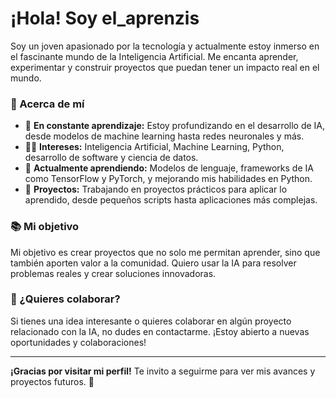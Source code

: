 # ¡Hola! Soy el_aprenzis 

Soy un joven apasionado por la tecnología y actualmente estoy inmerso en el fascinante mundo de la Inteligencia Artificial. Me encanta aprender, experimentar y construir proyectos que puedan tener un impacto real en el mundo.

### 🚀 Acerca de mí

- 🧠 **En constante aprendizaje:** Estoy profundizando en el desarrollo de IA, desde modelos de machine learning hasta redes neuronales y más.
- 👨‍💻 **Intereses:** Inteligencia Artificial, Machine Learning, Python, desarrollo de software y ciencia de datos.
- 🌱 **Actualmente aprendiendo:** Modelos de lenguaje, frameworks de IA como TensorFlow y PyTorch, y mejorando mis habilidades en Python.
- 🧩 **Proyectos:** Trabajando en proyectos prácticos para aplicar lo aprendido, desde pequeños scripts hasta aplicaciones más complejas.

### 📚 Mi objetivo

Mi objetivo es crear proyectos que no solo me permitan aprender, sino que también aporten valor a la comunidad. Quiero usar la IA para resolver problemas reales y crear soluciones innovadoras.

### 💬 ¿Quieres colaborar?

Si tienes una idea interesante o quieres colaborar en algún proyecto relacionado con la IA, no dudes en contactarme. ¡Estoy abierto a nuevas oportunidades y colaboraciones!

---

**¡Gracias por visitar mi perfil!** Te invito a seguirme para ver mis avances y proyectos futuros. 🚀

<!---
ElAprendiz01/ElAprendiz01 is a ✨ special ✨ repository because its `README.md` (this file) appears on your GitHub profile.
You can click the Preview link to take a look at your changes.
--->
